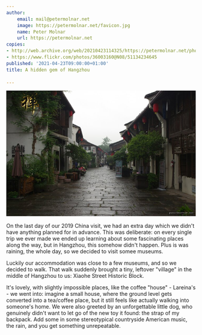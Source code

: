 ```yaml
---
author:
    email: mail@petermolnar.net
    image: https://petermolnar.net/favicon.jpg
    name: Peter Molnar
    url: https://petermolnar.net
copies:
- http://web.archive.org/web/20210423114325/https://petermolnar.net/photo/a-hidden-gem-of-hangzhou/
- https://www.flickr.com/photos/36003160@N08/51134234645
published: '2021-04-23T09:00:00+01:00'
title: A hidden gem of Hangzhou

---
```


![](a-hidden-gem-of-hangzhou.jpg)

On the last day of our 2019 China visit, we had an extra day which we
didn't have anything planned for in advance. This was deliberate: on
every single trip we ever made we ended up learning about some
fascinating places along the way, but in Hangzhou, this somehow didn't
happen. Plus is was raining, the whole day, so we decided to visit somee
museums.

Luckily our accommodation was close to a few museums, and so we decided
to walk. That walk suddenly brought a tiny, leftover "village" in the
middle of Hangzhou to us: Xiaohe Street Historic Block.

It's lovely, with slightly impossible places, like the coffee "house" -
Lareina's - we went into: imagine a small house, where the ground level
gets converted into a tea/coffee place, but it still feels like actually
walking into someone's home. We were also greeted by an unforgettable
little dog, who genuinely didn't want to let go of the new toy it found:
the strap of my backpack. Add some in some stereotypical countryside
American music, the rain, and you get something unrepeatable.
